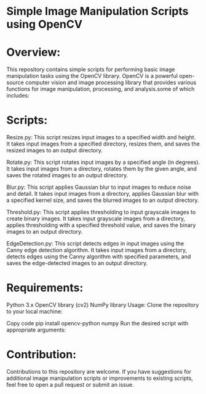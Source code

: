 # Simple Image Manipulation Scripts using OpenCV

# Overview:
This repository contains simple scripts for performing basic image manipulation tasks using the OpenCV library. OpenCV is a powerful open-source computer vision and image processing library that provides various functions for image manipulation, processing, and analysis.some of which includes:

# Scripts:
Resize.py: This script resizes input images to a specified width and height. It takes input images from a specified directory, resizes them, and saves the resized images to an output directory.

Rotate.py: This script rotates input images by a specified angle (in degrees). It takes input images from a directory, rotates them by the given angle, and saves the rotated images to an output directory.

Blur.py: This script applies Gaussian blur to input images to reduce noise and detail. It takes input images from a directory, applies Gaussian blur with a specified kernel size, and saves the blurred images to an output directory.

Threshold.py: This script applies thresholding to input grayscale images to create binary images. It takes input grayscale images from a directory, applies thresholding with a specified threshold value, and saves the binary images to an output directory.

EdgeDetection.py: This script detects edges in input images using the Canny edge detection algorithm. It takes input images from a directory, detects edges using the Canny algorithm with specified parameters, and saves the edge-detected images to an output directory.

# Requirements:
Python 3.x
OpenCV library (cv2)
NumPy library
Usage:
Clone the repository to your local machine:

Copy code
pip install opencv-python numpy
Run the desired script with appropriate arguments:

# Contribution:
Contributions to this repository are welcome. If you have suggestions for additional image manipulation scripts or improvements to existing scripts, feel free to open a pull request or submit an issue.

